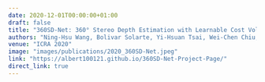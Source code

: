 ```yaml
---
date: 2020-12-01T00:00:00+01:00
draft: false
title: "360SD-Net: 360° Stereo Depth Estimation with Learnable Cost Volume"
authors: "Ning-Hsu Wang, Bolivar Solarte, Yi-Hsuan Tsai, Wei-Chen Chiu, Min Sun"
venue: "ICRA 2020"
image: "images/publications/2020_360SD-Net.jpeg"
link: "https://albert100121.github.io/360SD-Net-Project-Page/"
direct_link: true
---
```


